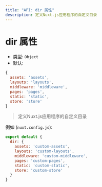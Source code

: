 ```yaml
---
title: "API: dir 属性"
description: 定义Nuxt.js应用程序的自定义目录
---
```


# dir 属性

- 类型: `Object`
- 默认:

```js
{
  assets: 'assets',
  layouts: 'layouts',
  middleware: 'middleware',
  pages: 'pages',
  static: 'static',
  store: 'store'
}
```

> 定义Nuxt.js应用程序的自定义目录

例如 (`nuxt.config.js`):

```js
export default {
  dir: {
    assets: 'custom-assets',
    layouts: 'custom-layouts',
    middleware: 'custom-middleware',
    pages: 'custom-pages',
    static: 'custom-static',
    store: 'custom-store'
  }
}
```
